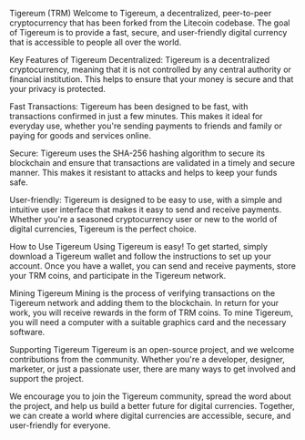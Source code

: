 Tigereum (TRM)
Welcome to Tigereum, a decentralized, peer-to-peer cryptocurrency that has been forked from the Litecoin codebase. The goal of Tigereum is to provide a fast, secure, and user-friendly digital currency that is accessible to people all over the world.

Key Features of Tigereum
Decentralized: Tigereum is a decentralized cryptocurrency, meaning that it is not controlled by any central authority or financial institution. This helps to ensure that your money is secure and that your privacy is protected.

Fast Transactions: Tigereum has been designed to be fast, with transactions confirmed in just a few minutes. This makes it ideal for everyday use, whether you're sending payments to friends and family or paying for goods and services online.

Secure: Tigereum uses the SHA-256 hashing algorithm to secure its blockchain and ensure that transactions are validated in a timely and secure manner. This makes it resistant to attacks and helps to keep your funds safe.

User-friendly: Tigereum is designed to be easy to use, with a simple and intuitive user interface that makes it easy to send and receive payments. Whether you're a seasoned cryptocurrency user or new to the world of digital currencies, Tigereum is the perfect choice.

How to Use Tigereum
Using Tigereum is easy! To get started, simply download a Tigereum wallet and follow the instructions to set up your account. Once you have a wallet, you can send and receive payments, store your TRM coins, and participate in the Tigereum network.

Mining Tigereum
Mining is the process of verifying transactions on the Tigereum network and adding them to the blockchain. In return for your work, you will receive rewards in the form of TRM coins. To mine Tigereum, you will need a computer with a suitable graphics card and the necessary software.

Supporting Tigereum
Tigereum is an open-source project, and we welcome contributions from the community. Whether you're a developer, designer, marketer, or just a passionate user, there are many ways to get involved and support the project.

We encourage you to join the Tigereum community, spread the word about the project, and help us build a better future for digital currencies. Together, we can create a world where digital currencies are accessible, secure, and user-friendly for everyone.
